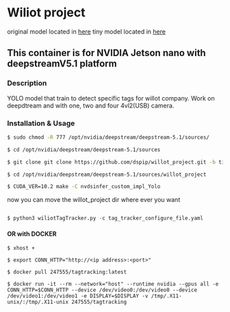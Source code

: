 # Wiliot project

original model located in [here](https://drive.google.com/file/d/1HGbaF61x4N9mLbjWYYPNrnIyQG1WoLUb/view?usp=sharing)
tiny model located in [here](https://drive.google.com/file/d/1luUMPAj-MvTD-xRoZ3tunt9P8k-j2Jfy/view?usp=sharing)

## This container is for NVIDIA Jetson nano with deepstreamV5.1 platform 

### Description 
YOLO model that train to detect specific tags for willot company. Work on deepdtream and with one, two and four 4vl2(USB) camera.

### Installation & Usage

```bash
$ sudo chmod -R 777 /opt/nvidia/deepstream/deepstream-5.1/sources/

$ cd /opt/nvidia/deepstream/deepstream-5.1/sources

$ git clone git clone https://github.com/dspip/willot_project.git -b tiny21FPS

$ cd /opt/nvidia/deepstream/deepstream-5.1/sources/willot_project

$ CUDA_VER=10.2 make -C nvdsinfer_custom_impl_Yolo

```
now you can move the willot_project dir where ever you want

```python

$ python3 wiliotTagTracker.py -c tag_tracker_configure_file.yaml

```

#### OR with DOCKER
``` 
$ xhost +

$ export CONN_HTTP="http://<ip address>:<port>"

$ docker pull 247555/tagtracking:latest

$ docker run -it --rm --network="host" --runtime nvidia --gpus all -e CONN_HTTP=$CONN_HTTP --device /dev/video0:/dev/video0 --device /dev/video1:/dev/video1 -e DISPLAY=$DISPLAY -v /tmp/.X11-unix/:/tmp/.X11-unix 247555/tagtracking
```

